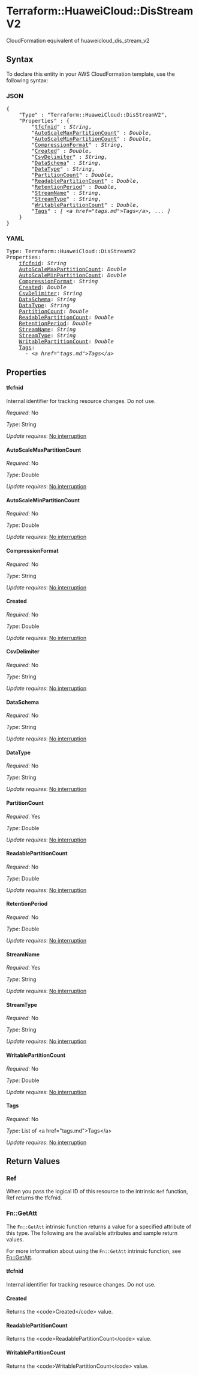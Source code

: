 # Terraform::HuaweiCloud::DisStreamV2

CloudFormation equivalent of huaweicloud_dis_stream_v2

## Syntax

To declare this entity in your AWS CloudFormation template, use the following syntax:

### JSON

<pre>
{
    "Type" : "Terraform::HuaweiCloud::DisStreamV2",
    "Properties" : {
        "<a href="#tfcfnid" title="tfcfnid">tfcfnid</a>" : <i>String</i>,
        "<a href="#autoscalemaxpartitioncount" title="AutoScaleMaxPartitionCount">AutoScaleMaxPartitionCount</a>" : <i>Double</i>,
        "<a href="#autoscaleminpartitioncount" title="AutoScaleMinPartitionCount">AutoScaleMinPartitionCount</a>" : <i>Double</i>,
        "<a href="#compressionformat" title="CompressionFormat">CompressionFormat</a>" : <i>String</i>,
        "<a href="#created" title="Created">Created</a>" : <i>Double</i>,
        "<a href="#csvdelimiter" title="CsvDelimiter">CsvDelimiter</a>" : <i>String</i>,
        "<a href="#dataschema" title="DataSchema">DataSchema</a>" : <i>String</i>,
        "<a href="#datatype" title="DataType">DataType</a>" : <i>String</i>,
        "<a href="#partitioncount" title="PartitionCount">PartitionCount</a>" : <i>Double</i>,
        "<a href="#readablepartitioncount" title="ReadablePartitionCount">ReadablePartitionCount</a>" : <i>Double</i>,
        "<a href="#retentionperiod" title="RetentionPeriod">RetentionPeriod</a>" : <i>Double</i>,
        "<a href="#streamname" title="StreamName">StreamName</a>" : <i>String</i>,
        "<a href="#streamtype" title="StreamType">StreamType</a>" : <i>String</i>,
        "<a href="#writablepartitioncount" title="WritablePartitionCount">WritablePartitionCount</a>" : <i>Double</i>,
        "<a href="#tags" title="Tags">Tags</a>" : <i>[ &lt;a href=&#34;tags.md&#34;&gt;Tags&lt;/a&gt;, ... ]</i>
    }
}
</pre>

### YAML

<pre>
Type: Terraform::HuaweiCloud::DisStreamV2
Properties:
    <a href="#tfcfnid" title="tfcfnid">tfcfnid</a>: <i>String</i>
    <a href="#autoscalemaxpartitioncount" title="AutoScaleMaxPartitionCount">AutoScaleMaxPartitionCount</a>: <i>Double</i>
    <a href="#autoscaleminpartitioncount" title="AutoScaleMinPartitionCount">AutoScaleMinPartitionCount</a>: <i>Double</i>
    <a href="#compressionformat" title="CompressionFormat">CompressionFormat</a>: <i>String</i>
    <a href="#created" title="Created">Created</a>: <i>Double</i>
    <a href="#csvdelimiter" title="CsvDelimiter">CsvDelimiter</a>: <i>String</i>
    <a href="#dataschema" title="DataSchema">DataSchema</a>: <i>String</i>
    <a href="#datatype" title="DataType">DataType</a>: <i>String</i>
    <a href="#partitioncount" title="PartitionCount">PartitionCount</a>: <i>Double</i>
    <a href="#readablepartitioncount" title="ReadablePartitionCount">ReadablePartitionCount</a>: <i>Double</i>
    <a href="#retentionperiod" title="RetentionPeriod">RetentionPeriod</a>: <i>Double</i>
    <a href="#streamname" title="StreamName">StreamName</a>: <i>String</i>
    <a href="#streamtype" title="StreamType">StreamType</a>: <i>String</i>
    <a href="#writablepartitioncount" title="WritablePartitionCount">WritablePartitionCount</a>: <i>Double</i>
    <a href="#tags" title="Tags">Tags</a>: <i>
      - &lt;a href=&#34;tags.md&#34;&gt;Tags&lt;/a&gt;</i>
</pre>

## Properties

#### tfcfnid

Internal identifier for tracking resource changes. Do not use.

_Required_: No

_Type_: String

_Update requires_: [No interruption](https://docs.aws.amazon.com/AWSCloudFormation/latest/UserGuide/using-cfn-updating-stacks-update-behaviors.html#update-no-interrupt)

#### AutoScaleMaxPartitionCount

_Required_: No

_Type_: Double

_Update requires_: [No interruption](https://docs.aws.amazon.com/AWSCloudFormation/latest/UserGuide/using-cfn-updating-stacks-update-behaviors.html#update-no-interrupt)

#### AutoScaleMinPartitionCount

_Required_: No

_Type_: Double

_Update requires_: [No interruption](https://docs.aws.amazon.com/AWSCloudFormation/latest/UserGuide/using-cfn-updating-stacks-update-behaviors.html#update-no-interrupt)

#### CompressionFormat

_Required_: No

_Type_: String

_Update requires_: [No interruption](https://docs.aws.amazon.com/AWSCloudFormation/latest/UserGuide/using-cfn-updating-stacks-update-behaviors.html#update-no-interrupt)

#### Created

_Required_: No

_Type_: Double

_Update requires_: [No interruption](https://docs.aws.amazon.com/AWSCloudFormation/latest/UserGuide/using-cfn-updating-stacks-update-behaviors.html#update-no-interrupt)

#### CsvDelimiter

_Required_: No

_Type_: String

_Update requires_: [No interruption](https://docs.aws.amazon.com/AWSCloudFormation/latest/UserGuide/using-cfn-updating-stacks-update-behaviors.html#update-no-interrupt)

#### DataSchema

_Required_: No

_Type_: String

_Update requires_: [No interruption](https://docs.aws.amazon.com/AWSCloudFormation/latest/UserGuide/using-cfn-updating-stacks-update-behaviors.html#update-no-interrupt)

#### DataType

_Required_: No

_Type_: String

_Update requires_: [No interruption](https://docs.aws.amazon.com/AWSCloudFormation/latest/UserGuide/using-cfn-updating-stacks-update-behaviors.html#update-no-interrupt)

#### PartitionCount

_Required_: Yes

_Type_: Double

_Update requires_: [No interruption](https://docs.aws.amazon.com/AWSCloudFormation/latest/UserGuide/using-cfn-updating-stacks-update-behaviors.html#update-no-interrupt)

#### ReadablePartitionCount

_Required_: No

_Type_: Double

_Update requires_: [No interruption](https://docs.aws.amazon.com/AWSCloudFormation/latest/UserGuide/using-cfn-updating-stacks-update-behaviors.html#update-no-interrupt)

#### RetentionPeriod

_Required_: No

_Type_: Double

_Update requires_: [No interruption](https://docs.aws.amazon.com/AWSCloudFormation/latest/UserGuide/using-cfn-updating-stacks-update-behaviors.html#update-no-interrupt)

#### StreamName

_Required_: Yes

_Type_: String

_Update requires_: [No interruption](https://docs.aws.amazon.com/AWSCloudFormation/latest/UserGuide/using-cfn-updating-stacks-update-behaviors.html#update-no-interrupt)

#### StreamType

_Required_: No

_Type_: String

_Update requires_: [No interruption](https://docs.aws.amazon.com/AWSCloudFormation/latest/UserGuide/using-cfn-updating-stacks-update-behaviors.html#update-no-interrupt)

#### WritablePartitionCount

_Required_: No

_Type_: Double

_Update requires_: [No interruption](https://docs.aws.amazon.com/AWSCloudFormation/latest/UserGuide/using-cfn-updating-stacks-update-behaviors.html#update-no-interrupt)

#### Tags

_Required_: No

_Type_: List of &lt;a href=&#34;tags.md&#34;&gt;Tags&lt;/a&gt;

_Update requires_: [No interruption](https://docs.aws.amazon.com/AWSCloudFormation/latest/UserGuide/using-cfn-updating-stacks-update-behaviors.html#update-no-interrupt)

## Return Values

### Ref

When you pass the logical ID of this resource to the intrinsic `Ref` function, Ref returns the tfcfnid.

### Fn::GetAtt

The `Fn::GetAtt` intrinsic function returns a value for a specified attribute of this type. The following are the available attributes and sample return values.

For more information about using the `Fn::GetAtt` intrinsic function, see [Fn::GetAtt](https://docs.aws.amazon.com/AWSCloudFormation/latest/UserGuide/intrinsic-function-reference-getatt.html).

#### tfcfnid

Internal identifier for tracking resource changes. Do not use.

#### Created

Returns the &lt;code&gt;Created&lt;/code&gt; value.

#### ReadablePartitionCount

Returns the &lt;code&gt;ReadablePartitionCount&lt;/code&gt; value.

#### WritablePartitionCount

Returns the &lt;code&gt;WritablePartitionCount&lt;/code&gt; value.

